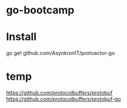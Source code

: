 # go-bootcamp


# Install 
go get github.com/AsynkronIT/protoactor-go


# temp
https://github.com/protocolbuffers/protobuf
https://github.com/protocolbuffers/protobuf-go
